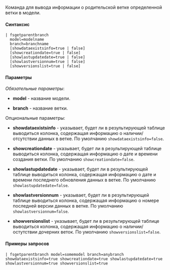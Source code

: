 Команда для вывода информации о родительской ветке определенной ветки в модели.

#### Синтаксис

```
| fsgetparentbranch 
  model=modelname
  branch=branchname
  [showdataexistsinfo=true | false]
  [showcreationdate=true | false]
  [showlastupdatedate=true | false]
  [showlastversionnum=true | false]
  [showversionslist=true | false]
```

#### Параметры

_Обязательные параметры_:

- **model** - название модели.

- **branch** - название ветки.

Опциональные параметры:

- **showdataexistsinfo** - указывает, будет ли в результирующей таблице выводиться колонка, содержащая информацию о наличии/отсутствии данных в ветке. По
  умолчанию `showdataexistsinfo=false`.

- **showcreationdate** - указывает, будет ли в результирующей таблице выводиться колонка, содержащая информацию о дате и времени создания ветки. По
  умолчанию `showcreationdate=false`.

- **showlastupdatedate** - указывает, будет ли в результирующей таблице выводиться колонка, содержащая информацию о дате и времени последнего обновления данных в ветке. По
  умолчанию `showlastupdatedate=false`.

- **showlastversionnum** - указывает, будет ли в результирующей таблице выводиться колонка, содержащая информацию о номере последней версии данных в ветке. По
  умолчанию `showlastversionnum=false`.

- **showversionslist** - указывает, будет ли в результирующей таблице выводиться колонка, содержащая информацию о наличии/остутствии дочерних веток. По
  умолчанию `showversionslist=false`. 

#### Примеры запросов

```
| fsgetparentbranch model=somemodel branch=anybranch showdataexistsinfo=true showcreationdate=true showlastupdatedate=true showlastversionnum=true showversionslist=true
```